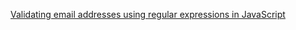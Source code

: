 [Validating email addresses using regular expressions in JavaScript](https://dev.to/ayka_code/validating-email-addresses-using-regular-expressions-in-javascript-gca)
